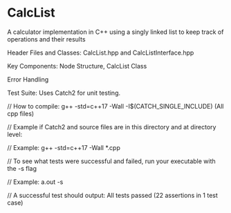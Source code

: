 # CalcList
A calculator implementation in C++ using a singly linked list to keep track of operations and their results

Header Files and Classes: CalcList.hpp and CalcListInterface.hpp

Key Components: Node Structure, CalcList Class

Error Handling

Test Suite: Uses Catch2 for unit testing.

// How to compile: g++ -std=c++17 -Wall -I$(CATCH_SINGLE_INCLUDE) (All cpp files)

// Example if Catch2 and source files are in this directory and at directory level: 

//    Example: g++ -std=c++17 -Wall *.cpp

// To see what tests were successful and failed, run your executable with the -s flag

//    Example: a.out -s

// A successful test should output: All tests passed (22 assertions in 1 test case)
